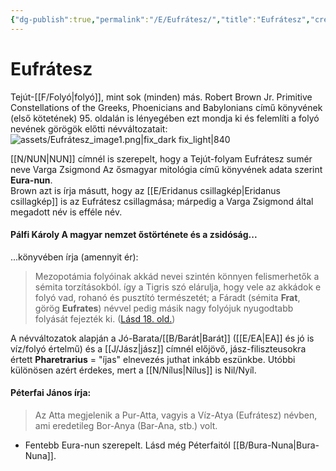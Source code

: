 ```yaml
---
{"dg-publish":true,"permalink":"/E/Eufrátesz/","title":"Eufrátesz","created":"2024-04-26T11:29","updated":"2025-09-21T01:25"}
---
```



# Eufrátesz

Tejút-[[F/Folyó\|folyó]], mint sok (minden) más. Robert Brown Jr. Primitive Constellations of the Greeks, Phoenicians and Babylonians című könyvének (első kötetének) 95. oldalán is lényegében ezt mondja ki és felemlíti a folyó nevének görögök előtti névváltozatait:  
![assets/Eufrátesz_image1.png|fix_dark fix_light|840](/img/user/E/assets/Eufr%C3%A1tesz_image1.png)  

[[N/NUN\|NUN]] címnél is szerepelt, hogy a Tejút-folyam Eufrátesz sumér neve Varga Zsigmond Az ősmagyar mitológia című könyvének adata szerint **Eura-nun**.  
Brown azt is írja másutt, hogy az [[E/Eridanus csillagkép\|Eridanus csillagkép]] is az Eufrátesz csillagmása; márpedig a Varga Zsigmond által megadott név is efféle név.  

#### Pálfi Károly A magyar nemzet őstörténete és a zsidóság...

...könyvében írja (amennyit ér):  
> Mezopotámia folyóinak akkád nevei szintén könnyen felismerhetők a sémita torzításokból. így a Tigris szó elárulja, hogy vele az akkádok e folyó vad, rohanó és pusztító természetét; a Fáradt (sémita **Frat**, görög **Eufrates**) névvel pedig másik nagy folyójuk nyugodtabb folyását fejezték ki. ([Lásd 18. old.](zotero://open-pdf/library/items/VZZUZWZ2?page=18&annotation=8H5IIZJ2))  

A névváltozatok alapján a Jó-Barata/[[B/Barát\|Barát]] ([[E/EA\|EA]] és jó is víz/folyó értelmű) és a [[J/Jász\|jász]] címnél előjövő, jász-filiszteusokra értett **Pharetrarius** = "íjas" elnevezés juthat inkább eszünkbe. Utóbbi különösen azért érdekes, mert a [[N/Nílus\|Nílus]] is Nil/Nyíl.  

#### Péterfai János írja:

> Az Atta megjelenik a Pur-Atta, vagyis a Víz-Atya (Eufrátesz) névben, ami eredetileg Bor-Anya (Bar-Ana, stb.) volt.  
- Fentebb Eura-nun szerepelt. Lásd még Péterfaitól [[B/Bura-Nuna\|Bura-Nuna]].